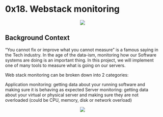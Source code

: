 # 0x18. Webstack monitoring
<div align="center">
<img src="https://s3.amazonaws.com/intranet-projects-files/holbertonschool-sysadmin_devops/281/hb3pAsO.png">
</div>

## Background Context

“You cannot fix or improve what you cannot measure” is a famous saying in the Tech industry. In the age of the data-ism, monitoring how our Software systems are doing is an important thing. In this project, we will implement one of many tools to measure what is going on our servers.

Web stack monitoring can be broken down into 2 categories:

Application monitoring: getting data about your running software and making sure it is behaving as expected
Server monitoring: getting data about your virtual or physical server and making sure they are not overloaded (could be CPU, memory, disk or network overload)
<div align="center">
<img src="https://s3.amazonaws.com/intranet-projects-files/holbertonschool-sysadmin_devops/281/ktCXnhE.jpg">
</div>
